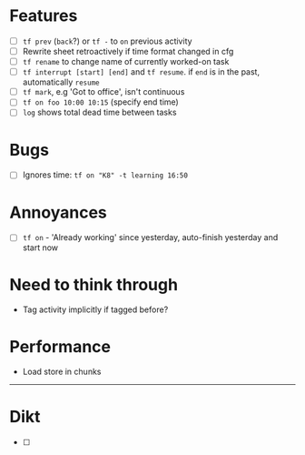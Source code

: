 # Features
- [ ] `tf prev` (`back`?) or `tf -` to `on` previous activity
- [ ] Rewrite sheet retroactively if time format changed in cfg
- [ ] `tf rename` to change name of currently worked-on task
- [ ] `tf interrupt [start] [end]` and `tf resume`. if `end` is in the past, automatically `resume`
- [ ] `tf mark`, e.g 'Got to office', isn't continuous
- [ ] `tf on foo 10:00 10:15` (specify end time)
- [ ] `log` shows total dead time between tasks 

# Bugs
- [ ] Ignores time: `tf on "K8" -t learning 16:50`

# Annoyances
- [ ] `tf on` - 'Already working' since yesterday, auto-finish yesterday and start now

# Need to think through
- Tag activity implicitly if tagged before?

# Performance
- Load store in chunks

---

# Dikt
- [ ] 